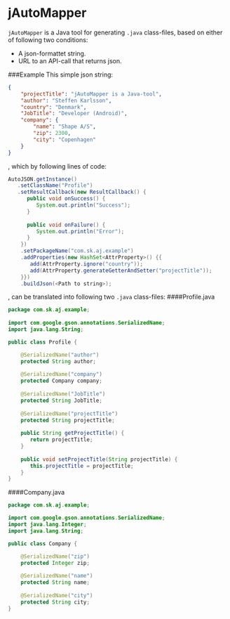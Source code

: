 jAutoMapper
===========

`jAutoMapper` is a Java tool for generating `.java` class-files, based on either of following two conditions:
* A json-formattet string.
* URL to an API-call that returns json.

###Example
This simple json string:
```json
{
    "projectTitle": "jAutoMapper is a Java-tool",
    "author": "Steffen Karlsson",
    "country": "Denmark",
    "JobTitle": "Developer (Android)",
    "company": {
        "name": "Shape A/S",
        "zip": 2300,
        "city": "Copenhagen"
    }
}
```
, which by following lines of code:
```java
AutoJSON.getInstance()
   .setClassName("Profile")
   .setResultCallback(new ResultCallback() {
      public void onSuccess() {
         System.out.println("Success");
      }
      
      public void onFailure() {
         System.out.println("Error");
      }
    })
    .setPackageName("com.sk.aj.example")
    .addProperties(new HashSet<AttrProperty>() {{
       add(AttrProperty.ignore("country"));
       add(AttrProperty.generateGetterAndSetter("projectTitle"));
    }})
    .buildJson(<Path to string>);
```
, can be translated into following two `.java` class-files:
####Profile.java
```java
package com.sk.aj.example;
    
import com.google.gson.annotations.SerializedName;
import java.lang.String;

public class Profile {

    @SerializedName("author")
    protected String author;
    
    @SerializedName("company")
    protected Company company;
    
    @SerializedName("JobTitle")
    protected String JobTitle;
    
    @SerializedName("projectTitle")
    protected String projectTitle;
    
    public String getProjectTitle() {
       return projectTitle;
    }
    
    public void setProjectTitle(String projectTitle) {
       this.projectTitle = projectTitle;
    }
}
```

####Company.java
```java
package com.sk.aj.example;

import com.google.gson.annotations.SerializedName;
import java.lang.Integer;
import java.lang.String;

public class Company {

    @SerializedName("zip")
    protected Integer zip;
    
    @SerializedName("name")
    protected String name;
    
    @SerializedName("city")
    protected String city;
}
```

